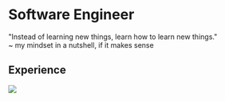 # Software Engineer

"Instead of learning new things, learn how to learn new things."  
~ my mindset in a nutshell, if it makes sense

## Experience

![](https://komarev.com/ghpvc/?username=Emad-Eldin-G) 
